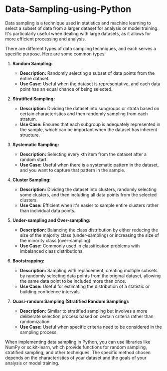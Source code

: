 # Data-Sampling-using-Python

Data sampling is a technique used in statistics and machine learning to select a subset of data from a larger dataset for analysis or model training. It's particularly useful when dealing with large datasets, as it allows for more efficient processing and analysis.

There are different types of data sampling techniques, and each serves a specific purpose. Here are some common types:

1. **Random Sampling:**
   - **Description:** Randomly selecting a subset of data points from the entire dataset.
   - **Use Case:** Useful when the dataset is representative, and each data point has an equal chance of being selected.

2. **Stratified Sampling:**
   - **Description:** Dividing the dataset into subgroups or strata based on certain characteristics and then randomly sampling from each stratum.
   - **Use Case:** Ensures that each subgroup is adequately represented in the sample, which can be important when the dataset has inherent structure.

3. **Systematic Sampling:**
   - **Description:** Selecting every kth item from the dataset after a random start.
   - **Use Case:** Useful when there is a systematic pattern in the dataset, and you want to capture that pattern in the sample.

4. **Cluster Sampling:**
   - **Description:** Dividing the dataset into clusters, randomly selecting some clusters, and then including all data points from the selected clusters.
   - **Use Case:** Efficient when it's easier to sample entire clusters rather than individual data points.

5. **Under-sampling and Over-sampling:**
   - **Description:** Balancing the class distribution by either reducing the size of the majority class (under-sampling) or increasing the size of the minority class (over-sampling).
   - **Use Case:** Commonly used in classification problems with imbalanced class distributions.

6. **Bootstrapping:**
   - **Description:** Sampling with replacement, creating multiple subsets by randomly selecting data points from the original dataset, allowing the same data point to be included more than once.
   - **Use Case:** Useful for estimating the distribution of a statistic or building confidence intervals.

7. **Quasi-random Sampling (Stratified Random Sampling):**
   - **Description:** Similar to stratified sampling but involves a more deliberate selection process based on certain criteria rather than randomization.
   - **Use Case:** Useful when specific criteria need to be considered in the sampling process.

When implementing data sampling in Python, you can use libraries like NumPy or scikit-learn, which provide functions for random sampling, stratified sampling, and other techniques. The specific method chosen depends on the characteristics of your dataset and the goals of your analysis or model training.
